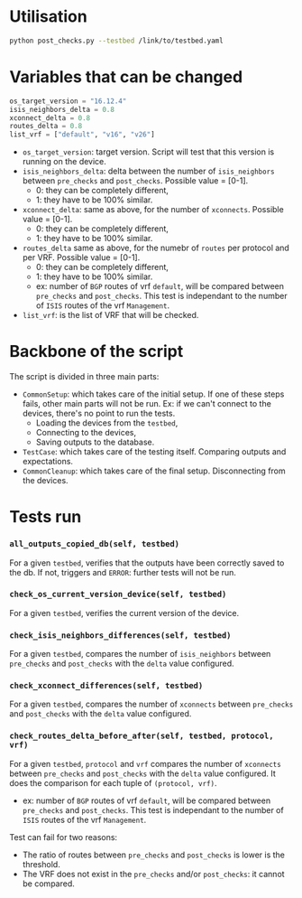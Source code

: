 # Utilisation
```bash
python post_checks.py --testbed /link/to/testbed.yaml
```

# Variables that can be changed

```python
os_target_version = "16.12.4"
isis_neighbors_delta = 0.8
xconnect_delta = 0.8
routes_delta = 0.8
list_vrf = ["default", "v16", "v26"]
```

* `os_target_version`: target version. Script will test that this version is running on the device.
* `isis_neighbors_delta`: delta between the number of `isis_neighbors` between `pre_checks` and `post_checks`. Possible value = [0-1].
    * 0: they can be completely different,
    * 1: they have to be 100% similar.
* `xconnect_delta`: same as above, for the number of `xconnects`. Possible value = [0-1].
    * 0: they can be completely different,
    * 1: they have to be 100% similar.
* `routes_delta` same as above, for the numebr of `routes` per protocol and per VRF. Possible value = [0-1].
    * 0: they can be completely different,
    * 1: they have to be 100% similar.
    * ex: number of `BGP` routes of vrf `default`, will be compared between `pre_checks` and `post_checks`. This test is independant to the number of `ISIS` routes of the vrf `Management`.
* `list_vrf`: is the list of VRF that will be checked.

# Backbone of the script

The script is divided in three main parts:
* `CommonSetup`: which takes care of the initial setup. If one of these steps fails, other main parts will not be run. Ex: if we can't connect to the devices, there's no point to run the tests.
    * Loading the devices from the `testbed`,
    * Connecting to the devices,
    * Saving outputs to the database.
* `TestCase`: which takes care of the testing itself. Comparing outputs and expectations.
* `CommonCleanup`: which takes care of the final setup. Disconnecting from the devices.

# Tests run

### `all_outputs_copied_db(self, testbed)`

For a given `testbed`, verifies that the outputs have been correctly saved to the db. If not, triggers and `ERROR`: further tests will not be run.

### `check_os_current_version_device(self, testbed)`

For a given `testbed`, verifies the current version of the device.

### `check_isis_neighbors_differences(self, testbed)`

For a given `testbed`, compares the number of `isis_neighbors` between `pre_checks` and `post_checks` with the `delta` value configured.

### `check_xconnect_differences(self, testbed)`

For a given `testbed`, compares the number of `xconnects` between `pre_checks` and `post_checks` with the `delta` value configured.

### `check_routes_delta_before_after(self, testbed, protocol, vrf)`

For a given `testbed`, `protocol` and `vrf` compares the number of `xconnects` between `pre_checks` and `post_checks` with the `delta` value configured. It does the comparison for each tuple of `(protocol, vrf)`.
* ex: number of `BGP` routes of vrf `default`, will be compared between `pre_checks` and `post_checks`. This test is independant to the number of `ISIS` routes of the vrf `Management`.

Test can fail for two reasons:
* The ratio of routes between `pre_checks` and `post_checks` is lower is the threshold.
* The VRF does not exist in the `pre_checks` and/or `post_checks`: it cannot be compared.